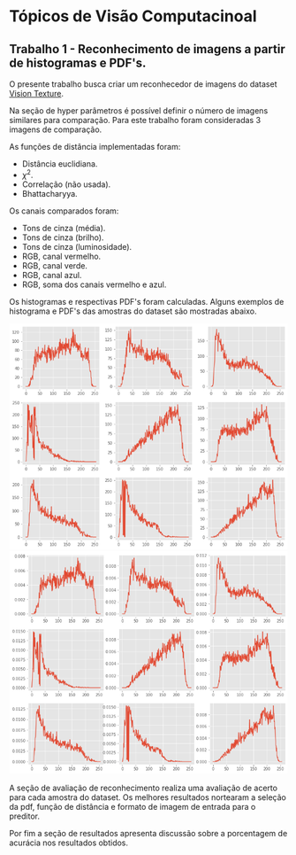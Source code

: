 # Tópicos de Visão Computacinoal

## Trabalho 1 - Reconhecimento de imagens a partir de histogramas e PDF's.

O presente trabalho busca criar um reconhecedor de imagens do dataset [Vision Texture](https://vismod.media.mit.edu/vismod/imagery/VisionTexture/).

Na seção de hyper parâmetros é possível definir o número de imagens similares para comparação. Para este trabalho foram consideradas 3 imagens de comparação.

As funções de distância implementadas foram:

- Distância euclidiana.
- $\chi^2$.
- Correlação (não usada).
- Bhattacharyya.

Os canais comparados foram:

- Tons de cinza (média).
- Tons de cinza (brilho).
- Tons de cinza (luminosidade).
- RGB, canal vermelho.
- RGB, canal verde.
- RGB, canal azul.
- RGB, soma dos canais vermelho e azul.

Os histogramas e respectivas PDF's foram calculadas. Alguns exemplos de histograma e PDF's das amostras do dataset são mostradas abaixo.

![Histograma](imgs/hist.png)
![Respectivas PDFs](imgs/pdf.png)

A seção de avaliação de reconhecimento realiza uma avaliação de acerto para cada amostra do dataset. Os melhores resultados nortearam a seleção da pdf, função de distância e formato de imagem de entrada para o preditor.

Por fim a seção de resultados apresenta discussão sobre a porcentagem de acurácia nos resultados obtidos.
